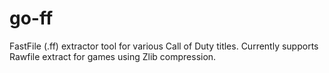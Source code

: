 # go-ff
 FastFile (.ff) extractor tool for various Call of Duty titles. Currently supports Rawfile extract for games using Zlib compression.

